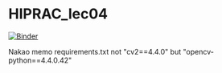 # HIPRAC_lec04
[![Binder](https://mybinder.org/badge_logo.svg)](https://mybinder.org/v2/gh/mnrnakao/HIPRAC_lec04/master)


Nakao memo
requirements.txt
not "cv2==4.4.0" but "opencv-python==4.4.0.42"
